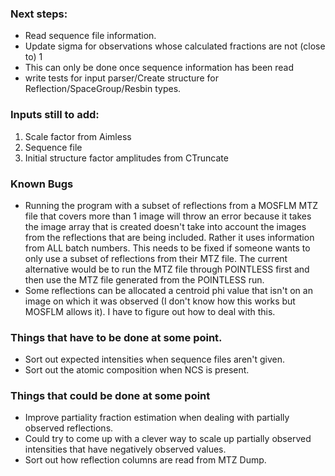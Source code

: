 ### Next steps:

-	Read sequence file information.
-	Update sigma for observations whose calculated fractions are not (close to) 1
-	This can only be done once sequence information has been read
-	write tests for input parser/Create structure for Reflection/SpaceGroup/Resbin types.

### Inputs still to add:

1) Scale factor from Aimless  
2) Sequence file  
3) Initial structure factor amplitudes from CTruncate

### Known Bugs

-	Running the program with a subset of reflections from a MOSFLM MTZ file that covers more than 1 image will throw an error because it takes the image array that is created doesn't take into account the images from the reflections that are being included. Rather it uses information from ALL batch numbers. This needs to be fixed if someone wants to only use a subset of reflections from their MTZ file. The current alternative would be to run the MTZ file through POINTLESS first and then use the MTZ file generated from the POINTLESS run.
-	Some reflections can be allocated a centroid phi value that isn't on an image on which it was observed (I don't know how this works but MOSFLM allows it). I have to figure out how to deal with this.

### Things that have to be done at some point.

-	Sort out expected intensities when sequence files aren't given.
-	Sort out the atomic composition when NCS is present.  

### Things that could be done at some point

-	Improve partiality fraction estimation when dealing with partially observed reflections.
-	Could try to come up with a clever way to scale up partially observed intensities that have negatively observed values.
-	Sort out how reflection columns are read from MTZ Dump.
